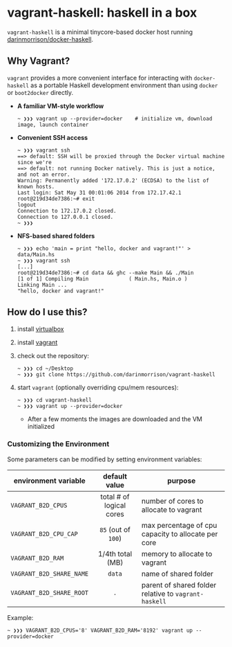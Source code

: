 # vagrant-haskell: haskell in a box

`vagrant-haskell` is a minimal tinycore-based docker host running [darinmorrison/docker-haskell](https://github.com/darinmorrison/docker-haskell).

## Why Vagrant?

`vagrant` provides a more convenient interface for interacting with `docker-haskell` as a portable Haskell development environment than using `docker` or `boot2docker` directly.

*   **A familiar VM-style workflow**

        ~ ❯❯❯ vagrant up --provider=docker    # initialize vm, download image, launch container

*   **Convenient SSH access**

        ~ ❯❯❯ vagrant ssh
        ==> default: SSH will be proxied through the Docker virtual machine since we're
        ==> default: not running Docker natively. This is just a notice, and not an error.
        Warning: Permanently added '172.17.0.2' (ECDSA) to the list of known hosts.
        Last login: Sat May 31 00:01:06 2014 from 172.17.42.1
        root@219d34de7386:~# exit
        logout
        Connection to 172.17.0.2 closed.
        Connection to 127.0.0.1 closed.
        ~ ❯❯❯

*   **NFS-based shared folders**

        ~ ❯❯❯ echo 'main = print "hello, docker and vagrant!"' > data/Main.hs
        ~ ❯❯❯ vagrant ssh
        [...]
        root@219d34de7386:~# cd data && ghc --make Main && ./Main
        [1 of 1] Compiling Main             ( Main.hs, Main.o )
        Linking Main ...
        "hello, docker and vagrant!"

## How do I use this?

1.  install [virtualbox](https://www.virtualbox.org)

2.  install [vagrant](http://www.vagrantup.com)

3.  check out the repository:

    ```
    ~ ❯❯❯ cd ~/Desktop
    ~ ❯❯❯ git clone https://github.com/darinmorrison/vagrant-haskell
    ```

5.  start `vagrant` (optionally overriding cpu/mem resources):

    ```
    ~ ❯❯❯ cd vagrant-haskell
    ~ ❯❯❯ vagrant up --provider=docker
    ```

    *   After a few moments the images are downloaded and the VM initialized

### Customizing the Environment

Some parameters can be modified by setting environment variables:

| environment variable     | default value                   | purpose                                                       |
|--------------------------|:-------------------------------:|---------------------------------------------------------------|
| `VAGRANT_B2D_CPUS`       | total # of logical cores        | number of cores to allocate to vagrant                        |
| `VAGRANT_B2D_CPU_CAP`    | `85` (out of `100`)             | max percentage of cpu capacity to allocate per core           |
| `VAGRANT_B2D_RAM`        | 1/4th total (MB)                | memory to allocate to vagrant                                 |
| `VAGRANT_B2D_SHARE_NAME` | `data`                          | name of shared folder                                         |
| `VAGRANT_B2D_SHARE_ROOT` | `.`                             | parent of shared folder relative to `vagrant-haskell`         |

Example:

```
~ ❯❯❯ VAGRANT_B2D_CPUS='8' VAGRANT_B2D_RAM='8192' vagrant up --provider=docker
```
